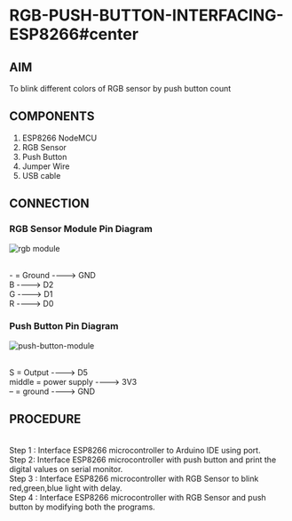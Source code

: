 # RGB-PUSH-BUTTON-INTERFACING-ESP8266#center

## AIM
To blink different colors of RGB sensor by push button count


## COMPONENTS
1.	ESP8266 NodeMCU
2.	RGB Sensor
3.	Push Button
4.	Jumper Wire
5.	USB cable


## CONNECTION

### RGB Sensor Module Pin Diagram

![rgb module](https://github.com/JubyJohn/RGB-PUSH-BUTTON-INTERFACING-ESP8266/assets/81866407/7bae2dd7-9795-493a-9625-d78daa90552b)
 

<br>  - = Ground  ---->  GND
         <br> B   ---->  D2
         <br> G   ---->  D1
         <br> R   ---->  D0

### Push Button Pin Diagram

![push-button-module](https://github.com/JubyJohn/RGB-PUSH-BUTTON-INTERFACING-ESP8266/assets/81866407/b68e81e9-fb72-4a2a-a38b-9a1450fa35b7)

 
<br>  S = Output     ---->  D5
<br>  middle  = power supply  ---->  3V3
<br>  –  = ground          ---->  GND


## PROCEDURE

<br> Step 1 : Interface ESP8266 microcontroller to Arduino IDE using port.
<br> Step 2: Interface ESP8266 microcontroller with push button and print the digital values on serial monitor.
<br> Step 3 : Interface ESP8266 microcontroller with RGB Sensor to blink red,green,blue light with delay.
<br> Step 4 : Interface ESP8266 microcontroller with RGB Sensor and push button by modifying both the programs.


